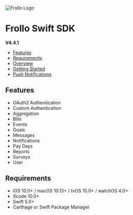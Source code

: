 ![Frollo Logo](https://www.frollo.us/wp-content/uploads/2017/12/Frollo_primary_logo_purple_RGB-copy.png)

# Frollo Swift SDK

**V4.4.1**

- [Features](#features)
- [Requirements](#requirements)
- [Overview](overview.html)
- [Getting Started](getting-started.html)
- [Push Notifications](push-notifications.html)

## Features

- OAuth2 Authentication
- Custom Authentication
- Aggregation
- Bills
- Events
- Goals
- Messages
- Notifications
- Pay Days
- Reports
- Surveys
- User

## Requirements

- iOS 10.0+ / macOS 10.13+ / tvOS 10.0+ / watchOS 4.0+
- Xcode 10.0+
- Swift 5.0+
- Carthage or Swift Package Manager

